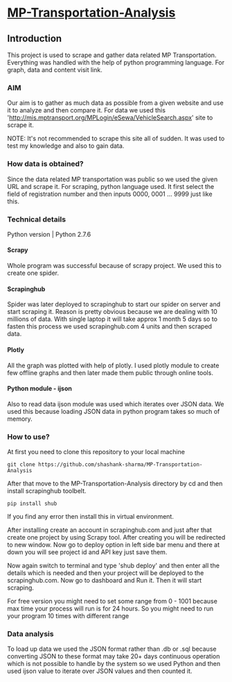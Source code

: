 # [MP-Transportation-Analysis](http://shashank-py.blogspot.in/2017/04/indias-mp-transportation-analysis.html)

## Introduction

This project is used to scrape and gather data related MP Transportation. Everything was handled with the help of python programming language. For graph, data and content visit link.

### AIM

Our aim is to gather as much data as possible from a given website and use it to analyze and then compare it.
For data we used this 'http://mis.mptransport.org/MPLogin/eSewa/VehicleSearch.aspx' site to scrape it.

NOTE: It's not recommended to scrape this site all of sudden. It was used to test my knowledge and also to gain data.

### How data is obtained?

Since the data related MP transportation was public so we used the given URL and scrape it. For scraping, python language used. It first select the field of registration number and then inputs 0000, 0001 ... 9999 just like this.

### Technical details

Python version | Python 2.7.6

#### Scrapy

Whole program was successful because of scrapy project. We used this to create one spider.

#### Scrapinghub

Spider was later deployed to scrapinghub to start our spider on server and start scraping it.
Reason is pretty obvious because we are dealing with 10 millions of data. With single laptop it will take approx 1 month 5 days so to fasten this process we used scrapinghub.com 4 units and then scraped data.

#### Plotly
All the graph was plotted with help of plotly. I used plotly module to create few offline graphs and then later made them public through online tools.

#### Python module - ijson
Also to read data ijson module was used which iterates over JSON data. We used this because loading JSON data in python program takes so much of memory.

### How to use?

At first you need to clone this repository to your local machine
```
git clone https://github.com/shashank-sharma/MP-Transportation-Analysis
```

After that move to the MP-Transportation-Analysis directory by cd and then install scrapinghub toolbelt.
```
pip install shub
```
If you find any error then install this in virtual environment.

After installing create an account in scrapinghub.com and just after that create one project by using Scrapy tool. After creating you will be redirected to new window. Now go to deploy option in left side bar menu and there at down you will see project id and API key just save them.

Now again switch to terminal and type 'shub deploy' and then enter all the details which is needed and then your project will be deployed to the scrapinghub.com. Now go to dashboard and Run it. Then it will start scraping.

For free version you might need to set some range from 0 - 1001 because max time your process will run is for 24 hours. So you might need to run your program 10 times with different range

### Data analysis

To load up data we used the JSON format rather than .db or .sql because converting JSON to these format may take 20+ days continuous operation which is not possible to handle by the system so we used Python and then used ijson value to iterate over JSON values and then counted it.
